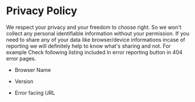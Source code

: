 # Privacy Policy
We respect your privacy and your freedom to choose right. So
we won't collect any personal identifiable information without your 
permission. If you need to share any of your data like browser/device informations
incase of reporting we will definitely help to know what's sharing and not.
For example Check following listing included in error reporting button in 404 error pages.
- Browser Name
<p id="name"></p>

- Version 
<p class="version"></p>

- Error facing URL


<script>
var browserName = (function (agent) {        switch (true) {
            case agent.indexOf("edge") > -1: return "MS Edge";
            case agent.indexOf("edg/") > -1: return "Edge ( chromium based)";
            case agent.indexOf("opr") > -1 && !!window.opr: return "Opera";
            case agent.indexOf("chrome") > -1 && !!window.chrome: return "Chrome";
            case agent.indexOf("trident") > -1: return "MS IE";
            case agent.indexOf("firefox") > -1: return "Mozilla Firefox";
            case agent.indexOf("safari") > -1: return "Safari";
            default: return "other";
        }
    })(window.navigator.userAgent.toLowerCase());
function isBrave() {
  if (window.navigator.brave != undefined) {
    if (window.navigator.brave.isBrave.name == "isBrave") {
      return true;
    } else {
      return false;
    }
  } else {
    return false;
  }
}

if(isBrave){
    browserName = "'Brave' based on chromium";
}
browserName += " Browser";
var version = navigator.appVersion;

//load

document.getElementById("name").innerHTML = "browser: "+ browserName;
document.getElementById("version").innerHTML = "Supported Versions: " + version;

</script>
